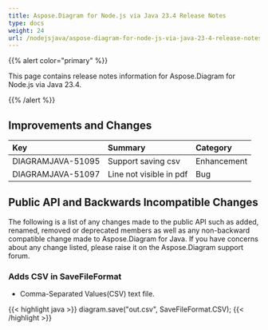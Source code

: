 ```yaml
---
title: Aspose.Diagram for Node.js via Java 23.4 Release Notes
type: docs
weight: 24
url: /nodejsjava/aspose-diagram-for-node-js-via-java-23-4-release-notes/
---
```


{{% alert color="primary" %}}

This page contains release notes information for Aspose.Diagram for Node.js via Java 23.4.

{{% /alert %}}
## **Improvements and Changes** ##

|**Key**|**Summary**|**Category**|
| :- | :- | :- |
|DIAGRAMJAVA-51095|Support saving csv|Enhancement|
|DIAGRAMJAVA-51097|Line not visible in pdf|Bug|

## **Public API and Backwards Incompatible Changes**
The following is a list of any changes made to the public API such as added, renamed, removed or deprecated members as well as any non-backward compatible change made to Aspose.Diagram for Java. If you have concerns about any change listed, please raise it on the Aspose.Diagram support forum.
### **Adds CSV in SaveFileFormat**
- Comma-Separated Values(CSV) text file.

{{< highlight java >}}
diagram.save("out.csv", SaveFileFormat.CSV);
{{< /highlight >}}